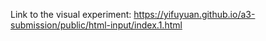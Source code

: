 Link to the visual experiment: https://yifuyuan.github.io/a3-submission/public/html-input/index.1.html
